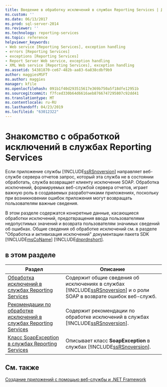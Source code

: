 ```yaml
---
title: Введение в обработку исключений в службах Reporting Services | Документы Майкрософт
ms.custom: ''
ms.date: 06/13/2017
ms.prod: sql-server-2014
ms.reviewer: ''
ms.technology: reporting-services
ms.topic: reference
helpviewer_keywords:
- Web service [Reporting Services], exception handling
- errors [Reporting Services]
- exceptions [Reporting Services]
- Report Server Web service, exception handling
- XML Web service [Reporting Services], exception handling
ms.assetid: 54381870-ce67-482b-aa83-6a838cdbf9b9
author: maggiesMSFT
ms.author: maggies
manager: kfile
ms.openlocfilehash: 091b1f40d293515617e369b750a5f18dfe12951b
ms.sourcegitcommit: f7fced330b64d6616aeb8766747295807c92dd41
ms.translationtype: MT
ms.contentlocale: ru-RU
ms.lasthandoff: 04/23/2019
ms.locfileid: "63012322"
---
```

# <a name="introducing-exception-handling-in-reporting-services"></a>Знакомство с обработкой исключений в службах Reporting Services
  Если приложение службы [!INCLUDE[ssRSnoversion](../../includes/ssrsnoversion-md.md)] направляет веб-службе сервера отчетов запрос, который эта служба не в состоянии обработать, служба возвращает клиенту исключение SOAP. Обработка исключений, формируемых веб-службой сервера отчетов, играет важную роль в создаваемых разработчиками приложениях, поскольку при возникновении ошибок приложения могут возвращать пользователям важные сведения.  
  
 В этом разделе содержатся конкретные данные, касающиеся обработки исключений, предотвращения ввода пользователями недопустимых значений и возврата пользователям значимых сведений об ошибках. Общие сведения об обработке исключений см. в разделе "Обработка и активизация исключений" документации пакета SDK [!INCLUDE[msCoName](../../includes/msconame-md.md)] [!INCLUDE[dnprdnshort](../../includes/dnprdnshort-md.md)].  
  
## <a name="in-this-section"></a>в этом разделе  
  
|Раздел|Описание|  
|-----------|-----------------|  
|[Обработка исключений в службах Reporting Services](handling-exceptions-in-reporting-services.md)|Содержит общие сведения об исключениях в службах [!INCLUDE[ssRSnoversion](../../includes/ssrsnoversion-md.md)] и о роли SOAP в возврате ошибок веб-служб.|  
|[Рекомендации по обработке исключений в службах Reporting Services](best-practices/best-practices-for-reporting-services-exception-handling.md)|Содержит рекомендации по обработке исключений в службах [!INCLUDE[ssRSnoversion](../../includes/ssrsnoversion-md.md)].|  
|[Класс SoapException в службах Reporting Services](soapexception-class/reporting-services-soapexception-class.md)|Описывает класс **SoapException** в службах [!INCLUDE[ssRSnoversion](../../includes/ssrsnoversion-md.md)].|  
  
## <a name="see-also"></a>См. также  
 [Создание приложений с помощью веб-службы и .NET Framework](../report-server-web-service/net-framework/building-applications-using-the-web-service-and-the-net-framework.md)  
  
  
